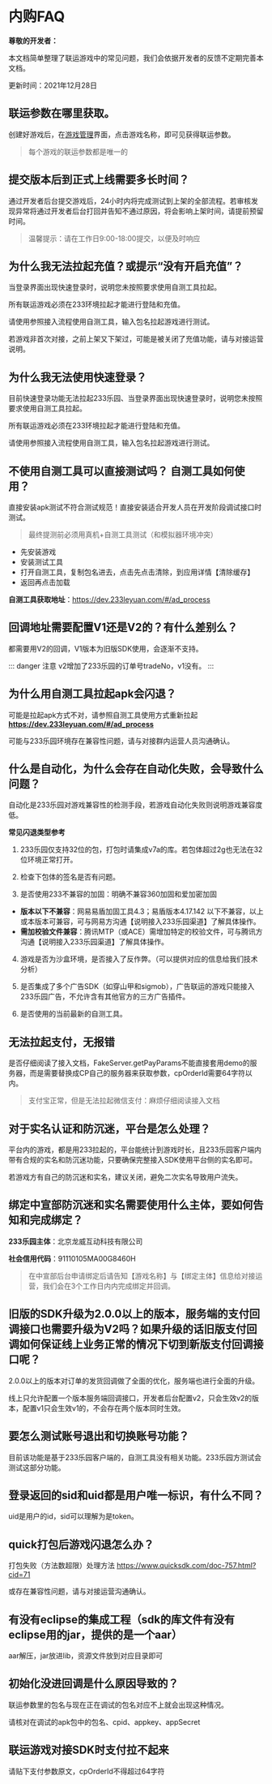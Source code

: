 # 内购FAQ

**尊敬的开发者：**

本文档简单整理了联运游戏中的常见问题，我们会依据开发者的反馈不定期完善本文档。

更新时间：2021年12月28日

## 联运参数在哪里获取。

创建好游戏后，在[游戏管理](https://dev.233leyuan.com/#/gamemanger)界面，点击游戏名称，即可见获得联运参数。

> 每个游戏的联运参数都是唯一的

## 提交版本后到正式上线需要多长时间？

通过开发者后台提交游戏后，24小时内将完成测试到上架的全部流程。若审核发现异常将通过开发者后台打回并告知不通过原因，将会影响上架时间，请提前预留时间。

> 温馨提示：请在工作日9:00-18:00提交，以便及时响应

## 为什么我无法拉起充值？或提示“没有开启充值”？

当登录界面出现快速登录时，说明您未按照要求使用自测工具拉起。

所有联运游戏必须在233环境拉起才能进行登陆和充值。

请使用参照接入流程使用自测工具，输入包名拉起游戏进行测试。

若游戏非首次对接，之前上架又下架过，可能是被关闭了充值功能，请与对接运营说明。

## 为什么我无法使用快速登录？

目前快速登录功能无法拉起233乐园、当登录界面出现快速登录时，说明您未按照要求使用自测工具拉起。

所有联运游戏必须在233环境拉起才能进行登陆和充值。

请使用参照接入流程使用自测工具，输入包名拉起游戏进行测试。 

## 不使用自测工具可以直接测试吗？ 自测工具如何使用？

直接安装apk测试不符合测试规范！直接安装适合开发人员在开发阶段调试接口时测试。

> 最终提测前必须用真机+自测工具测试（和模拟器环境冲突）

- 先安装游戏
- 安装测试工具
- 打开自测工具，复制包名进去，点击先点击清除，到应用详情【清除缓存】
- 返回再点击加载

**自测工具获取地址**：https://dev.233leyuan.com/#/ad_process

## 回调地址需要配置V1还是V2的？有什么差别么？

都需要用V2的回调，V1版本为旧版SDK使用，会逐渐不支持。

::: danger 注意
v2增加了233乐园的订单号tradeNo，v1没有。
:::

## 为什么用自测工具拉起apk会闪退？

可能是拉起apk方式不对，请参照自测工具使用方式重新拉起 **https://dev.233leyuan.com/#/ad_process**

可能与233乐园环境存在兼容性问题，请与对接群内运营人员沟通确认。

## 什么是自动化，为什么会存在自动化失败，会导致什么问题？

自动化是233乐园对游戏兼容性的检测手段，若游戏自动化失败则说明游戏兼容度低。

**常见闪退类型参考**

1. 233乐园仅支持32位的包，打包时请集成v7a的库。若包体超过2g也无法在32位环境正常打开。

2. 检查下包体的签名是否有问题。

3. 是否使用233不兼容的加固：明确不兼容360加固和爱加密加固
- **版本以下不兼容**：网易易盾加固工具4.3；易盾版本4.17.142 以下不兼容，以上或本版本可兼容，可与网易方沟通【说明接入233乐园渠道】了解具体操作。
- **需加校验文件兼容**：腾讯MTP（或ACE）需增加特定的校验文件，可与腾讯方沟通【说明接入233乐园渠道】了解具体操作。

4. 游戏是否为沙盒环境，是否接入了反作弊。（可以提供对应的信息给我们技术分析）

5. 是否集成了多个广告SDK（如穿山甲和sigmob），广告联运的游戏只能接入233乐园广告，不允许含有其他官方的三方广告插件。

6. 是否使用的当前最新的自测工具。

## 无法拉起支付，无报错

是否仔细阅读了接入文档，FakeServer.getPayParams不能直接套用demo的服务器，而是需要替换成CP自己的服务器来获取参数，cpOrderId需要64字符以内。
> 支付宝正常，但是无法拉起微信支付：麻烦仔细阅读接入文档

## 对于实名认证和防沉迷，平台是怎么处理？

平台内的游戏，都是用233拉起的，平台能统计到游戏时长，且233乐园客户端内带有合规的实名和防沉迷功能，只要确保完整接入SDK使用平台侧的实名即可。

若游戏方有自己的防沉迷和实名，建议关闭，避免二次实名导致用户流失。

## 绑定中宣部防沉迷和实名需要使用什么主体，要如何告知和完成绑定？

**233乐园主体**：北京龙威互动科技有限公司

**社会信用代码**：91110105MA00G8460H

> 在中宣部后台申请绑定后请告知【游戏名称】与【绑定主体】信息给对接运营，我们会在3个工作日内内完成绑定并回调。 

## 旧版的SDK升级为2.0.0以上的版本，服务端的支付回调接口也需要升级为V2吗？如果升级的话旧版支付回调如何保证线上业务正常的情况下切到新版支付回调接口呢？

2.0.0以上的版本对订单的发货回调做了全面的优化，服务端也进行全面的升级。

线上只允许配置一个版本服务端回调接口，开发者后台配置v2，只会生效v2的版本，配置v1只会生效v1的，不会存在两个版本同时生效。

## 要怎么测试账号退出和切换账号功能？

目前该功能是基于233乐园客户端的，自测工具没有相关功能。233乐园方测试会测试这部分功能。

## 登录返回的sid和uid都是用户唯一标识，有什么不同？

uid是用户的id，sid可以理解为是token。

## quick打包后游戏闪退怎么办？

打包失败（方法数超限）处理方法 https://www.quicksdk.com/doc-757.html?cid=71

或存在兼容性问题，请与对接运营沟通确认。

## 有没有eclipse的集成工程（sdk的库文件有没有eclipse用的jar，提供的是一个aar）

aar解压，jar放进lib，资源文件放到对应目录即可

## 初始化没进回调是什么原因导致的？

联运参数里的包名与现在正在调试的包名对应不上就会出现这种情况。

请核对在调试的apk包中的包名、cpid、appkey、appSecret

## 联运游戏对接SDK时支付拉不起来

请贴下支付参数原文，cpOrderId不得超过64字符
